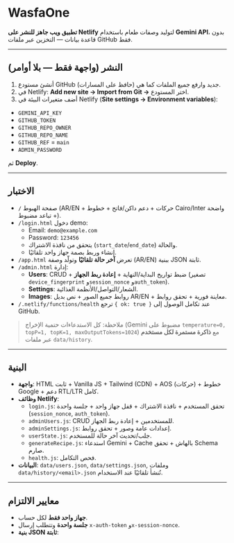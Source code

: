 # WasfaOne

**تطبيق ويب جاهز للنشر على Netlify** لتوليد وصفات طعام باستخدام **Gemini API**، بدون قاعدة بيانات — التخزين عبر ملفات GitHub فقط.

---

## النشر (واجهة فقط — بلا أوامر)

1) أنشئ مستودع GitHub جديد وارفع جميع الملفات كما هي (حافظ على المسارات).
2) في Netlify: **Add new site → Import from Git →** اختر المستودع.
3) أضف متغيرات البيئة في Netlify (**Site settings → Environment variables**):

- `GEMINI_API_KEY`
- `GITHUB_TOKEN`
- `GITHUB_REPO_OWNER`
- `GITHUB_REPO_NAME`
- `GITHUB_REF` = `main`
- `ADMIN_PASSWORD`

ثم **Deploy**.

---

## الاختبار

- `/` صفحة الهبوط (AR/EN + حركات + دعم داكن/فاتح + خطوط Cairo/Inter واضحة + تباعد مضبوط).
- `/login.html` دخول demo:
  - Email: `demo@example.com`
  - Password: `123456`
  - يتحقق من نافذة الاشتراك (`start_date`/`end_date`) والحالة.
  - إنشاء وربط بصمة جهاز واحد تلقائيًا.
- `/app.html` تعرض **آخر حالة تلقائيًا** وتولّد وصفة (AR/EN) ببنية JSON ثابتة.
- `/admin.html` إدارة:
  - **Users**: CRUD + ضبط تواريخ البداية/النهاية + **إعادة ربط الجهاز** (تصغير `device_fingerprint` و`session_nonce` و`auth_token`).
  - **Settings**: الشعار/التواصل/الأنظمة الغذائية.
  - **Images**: روابط جميع الصور + نص بديل AR/EN + معاينة فورية + تحقق روابط.
- `/.netlify/functions/health` ترجع `{ ok: true }` عند تكامل الوصول إلى GitHub.

> ملاحظة: كل الاستدعاءات حتمية الإخراج (Gemini مضبوط على `temperature=0, topP=1, topK=1, maxOutputTokens=1024`) مع **ذاكرة مستمرة لكل مستخدم** عبر ملفات `data/history`.

---

## البنية

- **واجهة**: HTML ثابت + Vanilla JS + Tailwind (CDN) + AOS (حركات) + خطوط Google + دعم RTL/LTR كامل.
- **وظائف Netlify**:
  - `login.js`: تحقق المستخدم + نافذة الاشتراك + قفل جهاز واحد + جلسة واحدة (`session_nonce`, `auth_token`).
  - `adminUsers.js`: CRUD للمستخدمين + إعادة ربط الجهاز.
  - `adminSettings.js`: إعدادات عامة وصور + تحقق روابط.
  - `userState.js`: جلب/تحديث آخر حالة للمستخدم.
  - `generateRecipe.js`: استدعاء Gemini + Cache بالهاش + تحقق Schema صارم.
  - `health.js`: فحص التكامل.
- **البيانات**: `data/users.json`, `data/settings.json`, وملفات `data/history/<email>.json` تُنشأ تلقائيًا عند الاستخدام.

---

## معايير الالتزام

- **جهاز واحد فقط** لكل حساب.
- **جلسة واحدة** وتتطلب إرسال `x-auth-token` و`x-session-nonce`.
- **بنية JSON ثابتة**:
